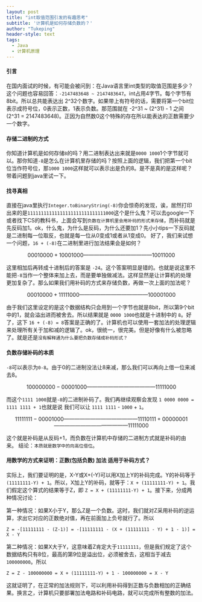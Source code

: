 ```yaml
---
layout: post
title: "int取值范围引发的有趣思考"
subtitle: '计算机是如何存储负数的？'
author: "Tukeping"
header-style: text
tags:
  - Java
  - 计算机原理
---
```


#### 引言

​    在国内面试的时候，有可能会被问到：在Java语言里int类型的取值范围是多少？这个问题也容易回答：`-2147483648 ~ 2147483647`。int占用4字节。每个字节有8bit。所以总共能表达出 2^32个数字。如果带上有符号的话，需要将第一个bit位表示成符号位，0表示正数，1表示负数。那范围就在 -2^31 ~ (2^31) - 1 之间 (2^31 = 2147483648)。正因为自然数0这个特殊的存在所以能表达的正数需要少一个数字。

#### 存储二进制的方式

​    你知道计算机是如何存储`8`的吗？用二进制表达出来就是`0000 1000`1个字节就可以。那你知道`-8`是怎么在计算机里存储的吗？按照上面的逻辑，我们把第一个bit位当作符号位，那`1000 1000`这样就可以表示出是负的8。是不是真的是这样呢？带着问题到java里试一下。

#### 找寻真相

​    直接在java里执行`Integer.toBinaryString(-8)`你会惊奇的发现，诶，居然打印出来的是`11111111111111111111111111111000`这个是什么鬼？可以去google一下或者找下CS的教科书，上面会写到`负数在计算机里会用补码的形式来存储`，而补码就是先反码加1。ok，什么鬼，为什么是反码，为什么还要加1？先小小tips一下反码就是二进制每一位取反，也就是每一位从0变成1或者从1变成0。 好了，我们来试想一个问题，`16 + (-8)`在二进制里进行加法结果会是如何？
```math
​    0001 0000
 +  1000 1000
—————————————
    1001 1000
```
这里相加后再转成十进制后的答案是 `-24`。这个答案明显是错的。也就是说这里不能把`-8`当作一个整体来加上去，而是要单独做减法。这样显然是让计算机的处理更加复杂了。那么如果我们用补码的方式来存储负数，再做一次上面的加法呢？
```math
​    0001 0000
 +  1111 1000
—————————————
   10000 1000
```
由于我们这里设定的是这个数据结构只会用到一个字节也就是8bit，所以第9个bit中的1，就会溢出进而被舍去。所以结果就是 `0000 1000`也就是十进制中的 `8`。好了，这下 `16 + (-8) = 8`答案是正确的了。计算机也可以使用一套加法的处理逻辑来处理所有关于加和减的逻辑了。ok，很统一，很完美。但是好像有什么被忽略了。就是还是`没有解释通为什么要把负数存储成补码形式？`

#### 负数存储补码的本质

`-8`可以表示为`0-8`。由于0的二进制没法让8来减，那么我们可以再向上借一位来减去8。
```math
   10000 0000
 -  0000 1000
—————————————
​    1111 1000
```
而这个`1111 1000`就是`-8`的二进制补码了。我们再继续观察会发现 `1 0000 0000 = 1111 1111 + 1`也就是说 我们可以让 `1111 1111` - `1000` + `1`。
```math
​     1111 1111
 -   0000 1000
——————————————
​     1111 0111
 +   0000 0001
——————————————
​     1111 1000
```
这个就是补码是从反码+1，而负数在计算机中存储的二进制方式就是补码的由来。
结论：`本质就是数学中的向高位借位`。

#### 用数学的方式来证明：正数(包括负数) 加法 适用于补码方式？

实际上，我们要证明的是，X-Y或X+(-Y)可以用X加上Y的补码完成。Y的补码等于`(11111111-Y) + 1`。所以，X加上Y的补码，就等于：`X + (11111111-Y) + 1`。我们假定这个算式的结果等于Z，即 `Z = X + (11111111-Y) + 1`。接下来，分成两种情况讨论：

第一种情况：如果X小于Y，那么Z是一个负数。这时，我们就对Z采用补码的逆运算，求出它对应的正数绝对值，再在前面加上负号就行了。所以

`Z = -[11111111 - (Z-1)] = -[11111111 - (X + (11111111 - Y) + 1 - 1)] = X - Y`

第二种情况：如果X大于Y，这意味着Z肯定大于`11111111`，但是我们规定了这个数据结构只有8位，最高的第9位是溢出位，必须被舍去，这相当于减去`100000000`。所以

`Z = Z - 100000000 = X + (11111111-Y) + 1 - 100000000 = X - Y`

这就证明了，在正常的加法规则下，可以利用补码得到正数与负数相加的正确结果。换言之，计算机只要部署加法电路和补码电路，就可以完成所有整数的加法。
